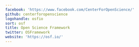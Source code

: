 ```yaml
---
facebook: 'https://www.facebook.com/CenterForOpenScience/'
github: centerforopenscience
logohandle: osfio
sort: osf
title: Open Science Framework
twitter: OSFramework
website: 'https://osf.io/'
---
```

